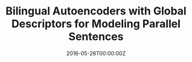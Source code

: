 ---
title: "Bilingual Autoencoders with Global Descriptors for Modeling Parallel Sentences"
authors:
- Biao Zhang
- Deyi Xiong
- Jinsong Su
- Hong Duan
- Min Zhang
author_notes:
- 
- 
- 
- 
- 
date: "2016-05-28T00:00:00Z"
publishDate: "2025-05-28T13:13:09+00:00"
publication_types: [文本机器翻译]
publication: "**In Proc. of COLING 2016.** (CCF-B类)"
---